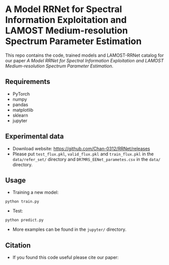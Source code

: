 # A Model RRNet for Spectral Information Exploitation and LAMOST Medium-resolution Spectrum Parameter Estimation

This repo contains the code, trained models and LAMOST-RRNet catalog for our paper *A Model RRNet for Spectral Information Exploitation and LAMOST Medium-resolution Spectrum Parameter Estimation*.


## Requirements
- PyTorch
- numpy
- pandas
- matplotlib
- sklearn
- jupyter

## Experimental data
-  Download website: <https://github.com/Chan-0312/RRNet/releases>
- Please put `test_flux.pkl`, `valid_flux.pkl` and `train_flux.pkl` in the `data/refer_set/` directory and `DR7MRS_EENet_parametes.csv` in the `data/` directory.

## Usage

- Training a new model:
```shell
python train.py
```

- Test:
```shell
python predict.py
```

- More examples can be found in the `jupyter/` directory.


## Citation

- If you found this code useful please cite our paper: 